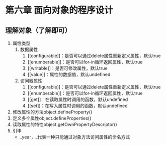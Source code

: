 # 第六章 面向对象的程序设计

## 理解对象（了解即可）

1. 属性类型
    1. 数据属性
        1. [[configurable]]：是否可以通过delete属性重新定义属性，默认true
        2. [[enumberable]]：是否可以for-in循环返回属性，默认true
        3. [[writable]]：是否可修改属性，默认true
        4. [[value]]：属性的数据值，默认undefined
    2. 访问器属性
        1. [[configurable]]：是否可以通过delete属性重新定义属性，默认true
        2. [[enumberable]]：是否可以for-in循环返回属性，默认true
        3. [[get]]：在读取属性时调用的函数，默认undefined
        4. [[set]]：在写入属性时调用的函数，默认undefined
2. 修改属性的方法object.defineProperty()
3. 定义多个属性object.defineProperties()
4. 读取属性的特性object.getOwnPropertyDescriptor()
5. 引申
    * _year，_代表一种只能通过对象方法访问属性的命名方式